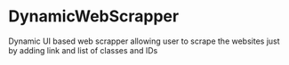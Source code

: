 # DynamicWebScrapper
Dynamic UI based web scrapper allowing user to scrape the websites just by adding link and list of classes and IDs

